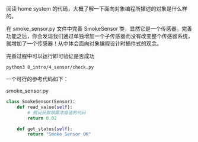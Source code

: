 阅读 home system 的代码，大概了解一下面向对象编程所描述的对象是什么样的。

在 smoke_sensor.py 文件中完善 SmokeSensor 类，显然它是一个传感器。完善功能之后，你会发现我们通过单独增加一个子传感器而没有改变整个传感器系统，就增加了一个传感器！从中体会面向对象编程设计时插件式的观念。

完善过程中可以运行即可验证是否成功
```
python3 0_intro/4_sensor/check.py
```

一个可行的参考代码如下：

smoke_sensor.py
```py
class SmokeSensor(Sensor):
    def read_value(self):
        # 假设获取烟雾浓度值的代码
        return 0.02

    def get_status(self):
        return "Smoke Sensor OK"
```


